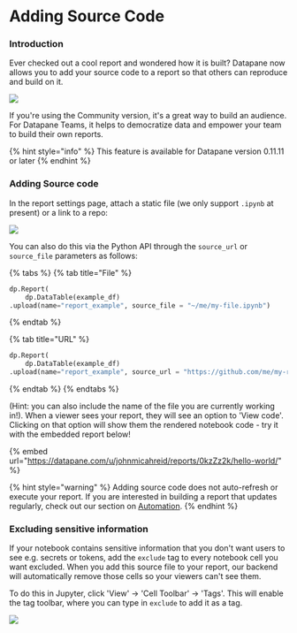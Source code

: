 # Adding Source Code

### Introduction

Ever checked out a cool report and wondered how it is built? Datapane now allows you to add your source code to a report so that others can reproduce and build on it. 

![](../../.gitbook/assets/screenshot-2021-09-16-at-15.22.06.png)

If you're using the Community version, it's a great way to build an audience. For Datapane Teams, it helps to democratize data and empower your team to build their own reports. 

{% hint style="info" %}
This feature is available for Datapane version 0.11.11 or later
{% endhint %}

### Adding Source code

In the report settings page, attach a static file \(we only support `.ipynb` at present\) or a link to a repo: 

![](../../.gitbook/assets/screenshot-2021-07-19-at-09.53.20.png)

You can also do this via the Python API through the `source_url` or `source_file` parameters as follows: 

{% tabs %}
{% tab title="File" %}
```python
dp.Report(
    dp.DataTable(example_df)
.upload(name="report_example", source_file = "~/me/my-file.ipynb")
```
{% endtab %}

{% tab title="URL" %}
```python
dp.Report(
    dp.DataTable(example_df)
.upload(name="report_example", source_url = "https://github.com/me/my-repo")
```
{% endtab %}
{% endtabs %}

\(Hint: you can also include the name of the file you are currently working in!\). When a viewer sees your report, they will see an option to 'View code'. Clicking on that option will show them the rendered notebook code - try it with the embedded report below! 

{% embed url="https://datapane.com/u/johnmicahreid/reports/0kzZz2k/hello-world/" %}

{% hint style="warning" %}
Adding source code does not auto-refresh or execute your report. If you are interested in building a report that updates regularly, check out our section on [Automation](../automation-with-github-actions.md). 
{% endhint %}

### Excluding sensitive information

If your notebook contains sensitive information that you don't want users to see e.g. secrets or tokens,  add the `exclude` tag to every notebook cell you want excluded. When you add this source file to your report, our backend will automatically remove those cells so your viewers can't see them. 

To do this in Jupyter, click 'View' -&gt; 'Cell Toolbar' -&gt; 'Tags'.  This will enable the tag toolbar, where you can type in `exclude` to add it as a tag. 

![](../../.gitbook/assets/screenshot-2021-07-19-at-10.47.04.png)

